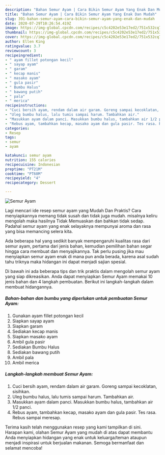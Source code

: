 ```yaml
---
description: "Bahan Semur Ayam | Cara Bikin Semur Ayam Yang Enak Dan Mudah"
title: "Bahan Semur Ayam | Cara Bikin Semur Ayam Yang Enak Dan Mudah"
slug: 391-bahan-semur-ayam-cara-bikin-semur-ayam-yang-enak-dan-mudah
date: 2020-07-29T10:26:54.419Z
image: https://img-global.cpcdn.com/recipes/c5c4202e53e17ed2/751x532cq70/semur-ayam-foto-resep-utama.jpg
thumbnail: https://img-global.cpcdn.com/recipes/c5c4202e53e17ed2/751x532cq70/semur-ayam-foto-resep-utama.jpg
cover: https://img-global.cpcdn.com/recipes/c5c4202e53e17ed2/751x532cq70/semur-ayam-foto-resep-utama.jpg
author: Ellen King
ratingvalue: 3.7
reviewcount: 3
recipeingredient:
- " ayam fillet potongan kecil"
- " sayap ayam"
- " garam"
- " kecap manis"
- " masako ayam"
- " gula pasir"
- " Bumbu Halus"
- " bawang putih"
- " pala"
- " merica"
recipeinstructions:
- "Cuci bersih ayam, rendam dalam air garam. Goreng sampai kecoklatan, sisihkan."
- "Uleg bumbu halus, lalu tumis sampai harum. Tambahkan air."
- "Masukkan ayam dalam panci. Masukkan bumbu halus, tambahkan air 1/2 panci."
- "Rebus ayam, tambahkan kecap, masako ayam dan gula pasir. Tes rasa. Rebus sampai meresap."
categories:
- Resep
tags:
- semur
- ayam

katakunci: semur ayam 
nutrition: 155 calories
recipecuisine: Indonesian
preptime: "PT21M"
cooktime: "PT60M"
recipeyield: "4"
recipecategory: Dessert

---
```



![Semur Ayam](https://img-global.cpcdn.com/recipes/c5c4202e53e17ed2/751x532cq70/semur-ayam-foto-resep-utama.jpg)

Lagi mencari ide resep semur ayam yang Mudah Dan Praktis? Cara menyiapkannya memang tidak susah dan tidak juga mudah. misalnya keliru mengolah maka hasilnya Tidak Memuaskan dan bahkan tidak sedap. Padahal semur ayam yang enak selayaknya mempunyai aroma dan rasa yang bisa memancing selera kita.



Ada beberapa hal yang sedikit banyak mempengaruhi kualitas rasa dari semur ayam, pertama dari jenis bahan, kemudian pemilihan bahan segar hingga cara membuat dan menyajikannya. Tak perlu pusing jika mau menyiapkan semur ayam enak di mana pun anda berada, karena asal sudah tahu triknya maka hidangan ini dapat menjadi sajian spesial.


Di bawah ini ada beberapa tips dan trik praktis dalam mengolah semur ayam yang siap dikreasikan. Anda dapat menyiapkan Semur Ayam memakai 10 jenis bahan dan 4 langkah pembuatan. Berikut ini langkah-langkah dalam membuat hidangannya.

<!--inarticleads1-->

##### Bahan-bahan dan bumbu yang diperlukan untuk pembuatan Semur Ayam:

1. Gunakan  ayam fillet potongan kecil
1. Siapkan  sayap ayam
1. Siapkan  garam
1. Sediakan  kecap manis
1. Siapkan  masako ayam
1. Ambil  gula pasir
1. Sediakan  Bumbu Halus
1. Sediakan  bawang putih
1. Ambil  pala
1. Ambil  merica




<!--inarticleads2-->

##### Langkah-langkah membuat Semur Ayam:

1. Cuci bersih ayam, rendam dalam air garam. Goreng sampai kecoklatan, sisihkan.
1. Uleg bumbu halus, lalu tumis sampai harum. Tambahkan air.
1. Masukkan ayam dalam panci. Masukkan bumbu halus, tambahkan air 1/2 panci.
1. Rebus ayam, tambahkan kecap, masako ayam dan gula pasir. Tes rasa. Rebus sampai meresap.




Terima kasih telah menggunakan resep yang kami tampilkan di sini. Harapan kami, olahan Semur Ayam yang mudah di atas dapat membantu Anda menyiapkan hidangan yang enak untuk keluarga/teman ataupun menjadi inspirasi untuk berjualan makanan. Semoga bermanfaat dan selamat mencoba!
